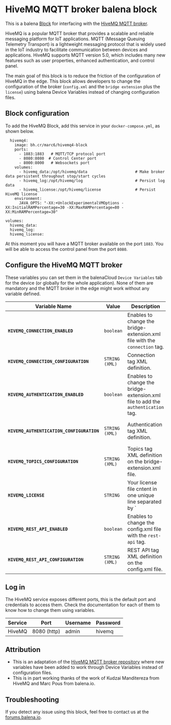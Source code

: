 # HiveMQ MQTT broker balena block

This is a balena [Block](https://www.balena.io/blog/balenablocks-public-roadmap/) for interfacing with the [HiveMQ MQTT broker](https://www.hivemq.com/). 

HiveMQ is a popular MQTT broker that provides a scalable and reliable messaging platform for IoT applications. MQTT (Message Queuing Telemetry Transport) is a lightweight messaging protocol that is widely used in the IoT industry to facilitate communication between devices and applications. HiveMQ supports MQTT version 5.0, which includes many new features such as user properties, enhanced authentication, and control panel.

The main goal of this block is to reduce the friction of the configuration of HiveMQ in the edge. This block allows developers to change the configuration of the broker (`config.xml` and the `bridge extension` plus the `license`) using balena Device Variables instead of changing configuration files.

## Block configuration

To add the HiveMQ Block, add this service in your `docker-compose.yml`, as shown below.

```
  hivemq4:
    image: bh.cr/marc6/hivemq4-block
    ports:
      - 1883:1883   # MQTT/TCP protocol port
      - 8080:8080  # Control Center port
      - 8000:8000   # Websockets port
    volumes:
      - hivemq_data:/opt/hivemq/data                     # Make broker data persistent throughout stop/start cycles
      - hivemq_log:/opt/hivemq/log                       # Persist log data
      - hivemq_license:/opt/hivemq/license               # Persist HiveMQ license
    environment:
      JAVA_OPTS: "-XX:+UnlockExperimentalVMOptions -XX:InitialRAMPercentage=30 -XX:MaxRAMPercentage=80 -XX:MinRAMPercentage=30"

volumes:
  hivemq_data:
  hivemq_log:
  hivemq_license:
```

At this moment you will have a MQTT broker available on the port `1883`. You will be able to access the control panel from the port `8080`.

## Configure the HiveMQ MQTT broker

These variables you can set them in the balenaCloud `Device Variables` tab for the device (or globally for the whole application). None of them are mandatory and the MQTT broker in the edge might work without any variable defined.

Variable Name | Value | Description | Default
------------ | ------------- | ------------- | -------------
**`HIVEMQ_CONNECTION_ENABLED`** | `boolean` | Enables to change the bridge-extension.xml file with the `connection` tag. | `false`
**`HIVEMQ_CONNECTION_CONFIGURATION`** | `STRING (XML)` | Connection tag XML definition. | ```<connection><static><host>your-host-address</host><port>your-port</port></static></connection>```
**`HIVEMQ_AUTHENTICATION_ENABLED`** | `boolean` | Enables to change the bridge-extension.xml file to add the `authentication` tag. | `false`
**`HIVEMQ_AUTHENTICATION_CONFIGURATION`** | `STRING (XML)` | Authentication tag XML definition. | ```<authentication><mqtt-simple-authentication><username>your-username</username><password>your-password</password></mqtt-simple-authentication></authentication>```
**`HIVEMQ_TOPICS_CONFIGURATION`** | `STRING (XML)` | Topics tag XML definition on the bridge-extension.xml file. | ```<topics><topic><filter>plant1/compressors</filter></topic></topics>```
**`HIVEMQ_LICENSE`** | `STRING` | Your license file cntent in one unique line separated by `|`. Automatically the system will generate a `license.lic` file with the base64 content from this variable. | 
**`HIVEMQ_REST_API_ENABLED`** | `boolean` | Enables to change the config.xml file with the `rest-api` tag. | `false`
**`HIVEMQ_REST_API_CONFIGURATION`** | `STRING (XML)` | REST API tag XML definition on the config.xml file. | ```<rest-api><enabled>true</enabled><listeners><http><port>8888</port><bind-address>0.0.0.0</bind-address></http></listeners></rest-api>```


## Log in

The HiveMQ service exposes different ports, this is the default port and credentials to access them. Check the documentation for each of them to know how to change them using variables.

|Service|Port|Username|Password|
|:--|---|---|---|
|HiveMQ|8080 (http)|admin|hivemq|


## Attribution

- This is an adaptation of the [HiveMQ MQTT broker repository](https://github.com/hivemq/hivemq4-docker-images) where new variables have been added to work through Device Variables instead of configuration files.
- This is in part working thanks of the work of Kudzai Manditereza from HiveMQ and Marc Pous from balena.io.

## Troubleshooting

If you detect any issue using this block, feel free to contact us at the [forums.balena.io](https://forums.balena.io).



